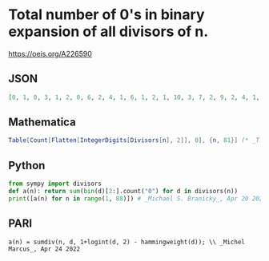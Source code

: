 # Total number of 0's in binary expansion of all divisors of n\.
https://oeis.org/A226590
## JSON
```JSON
[0, 1, 0, 3, 1, 2, 0, 6, 2, 4, 1, 6, 1, 2, 1, 10, 3, 7, 2, 9, 2, 4, 1, 12, 3, 4, 3, 6, 1, 6, 0, 15, 5, 8, 4, 15, 3, 6, 3, 16, 3, 8, 2, 9, 5, 4, 1, 20, 3, 9, 5, 9, 2, 10, 3, 12, 4, 4, 1, 15, 1, 2, 4, 21, 7, 14, 4, 15, 5, 12, 3, 26, 4, 8, 6, 12, 4, 10, 2, 25, 7]
```
## Mathematica
```Mathematica
Table[Count[Flatten[IntegerDigits[Divisors[n], 2]], 0], {n, 81}] (* _T. D. Noe_, Sep 04 2013 *)
```
## Python
```Python
from sympy import divisors
def a(n): return sum(bin(d)[2:].count("0") for d in divisors(n))
print([a(n) for n in range(1, 88)]) # _Michael S. Branicky_, Apr 20 2022
```
## PARI
```PARI
a(n) = sumdiv(n, d, 1+logint(d, 2) - hammingweight(d)); \\ _Michel Marcus_, Apr 24 2022
```
